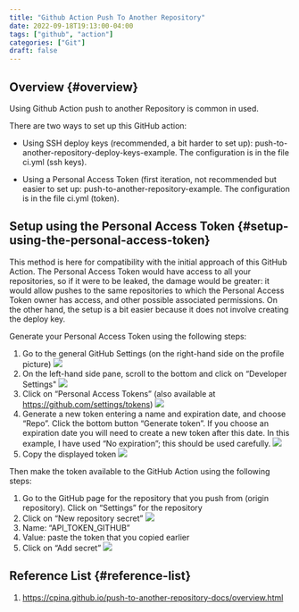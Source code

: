 ```yaml
---
title: "Github Action Push To Another Repository"
date: 2022-09-18T19:13:00-04:00
tags: ["github", "action"]
categories: ["Git"]
draft: false
---
```


## Overview {#overview}

Using Github Action push to another Repository is common in used.

There are two ways to set up this GitHub action:

-   Using SSH deploy keys (recommended, a bit harder to set up): push-to-another-repository-deploy-keys-example. The configuration is in the file ci.yml (ssh keys).

-   Using a Personal Access Token (first iteration, not recommended but easier to set up: push-to-another-repository-example. The configuration is in the file ci.yml (token).


## Setup using the Personal Access Token {#setup-using-the-personal-access-token}

This method is here for compatibility with the initial approach of this GitHub Action.
The Personal Access Token would have access to all your repositories, so if it were to be leaked, the damage would be greater: it would allow pushes to the same repositories to which the Personal Access Token owner has access, and other possible associated permissions. On the other hand, the setup is a bit easier because it does not involve creating the deploy key.

Generate your Personal Access Token using the following steps:

1.  Go to the general GitHub Settings (on the right-hand side on the profile picture)
    ![](https://cpina.github.io/push-to-another-repository-docs/_images/pat-10.png)
2.  On the left-hand side pane, scroll to the bottom and click on “Developer Settings"
    ![](https://cpina.github.io/push-to-another-repository-docs/_images/pat-20.png)
3.  Click on “Personal Access Tokens” (also available at <https://github.com/settings/tokens>)
    ![](https://cpina.github.io/push-to-another-repository-docs/_images/pat-30.png)
4.  Generate a new token entering a name and expiration date, and choose “Repo”. Click the bottom button “Generate token”. If you choose an expiration date you will need to create a new token after this date. In this example, I have used “No expiration”; this should be used carefully.
    ![](https://cpina.github.io/push-to-another-repository-docs/_images/pat-40.png)
5.  Copy the displayed token
    ![](https://cpina.github.io/push-to-another-repository-docs/_images/pat-50.png)

Then make the token available to the GitHub Action using the following steps:

1.  Go to the GitHub page for the repository that you push from (origin repository). Click on “Settings” for the repository
2.  Click on “New repository secret”
    ![](https://res.cloudinary.com/dkvj6mo4c/image/upload/v1663544055/githubAction/newRepoSecret_gadfaz.png)
3.  Name: “API_TOKEN_GITHUB”
4.  Value: paste the token that you copied earlier
5.  Click on “Add secret”
    ![](https://cpina.github.io/push-to-another-repository-docs/_images/pat-70.png)


## Reference List {#reference-list}

1.  <https://cpina.github.io/push-to-another-repository-docs/overview.html>
